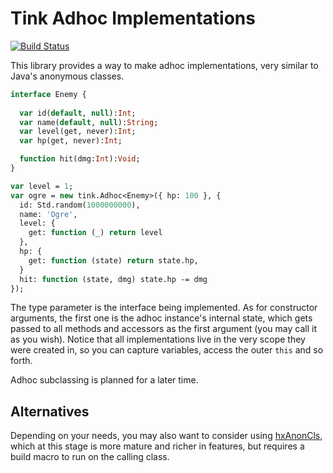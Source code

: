# Tink Adhoc Implementations 

[![Build Status](https://travis-ci.org/haxetink/tink_adhoc.svg?branch=master)](https://travis-ci.org/haxetink/tink_adhoc)

This library provides a way to make adhoc implementations, very similar to Java's anonymous classes.

```haxe
interface Enemy {
  
  var id(default, null):Int;
  var name(default, null):String;
  var level(get, never):Int;
  var hp(get, never):Int;

  function hit(dmg:Int):Void;
}

var level = 1;
var ogre = new tink.Adhoc<Enemy>({ hp: 100 }, {
  id: Std.random(1000000000),
  name: 'Ogre',
  level: {
    get: function (_) return level
  },
  hp: {
    get: function (state) return state.hp,
  }
  hit: function (state, dmg) state.hp -= dmg
});
```

The type parameter is the interface being implemented. As for constructor arguments, the first one is the adhoc instance's internal state, which gets passed to all methods and accessors as the first argument (you may call it as you wish). Notice that all implementations live in the very scope they were created in, so you can capture variables, access the outer `this` and so forth.

Adhoc subclassing is planned for a later time.

## Alternatives

Depending on your needs, you may also want to consider using [hxAnonCls](https://github.com/andyli/hxAnonCls), which at this stage is more mature and richer in features, but requires a build macro to run on the calling class.
